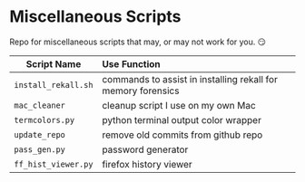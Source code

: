 # Miscellaneous Scripts

Repo for miscellaneous scripts that may, or may not work for you. :smirk:

Script Name | Use Function
| ----- |:-----  
`install_rekall.sh` | commands to assist in installing rekall for memory forensics
`mac_cleaner`| cleanup script I use on my own Mac
`termcolors.py`| python terminal output color wrapper
`update_repo`| remove old commits from github repo
`pass_gen.py`| password generator
`ff_hist_viewer.py`| firefox history viewer
